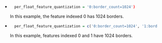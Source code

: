 
- ```r
    per_float_feature_quantization = '0:border_count=1024')
    ```

    In this example, the feature indexed 0 has 1024 borders.

- ```r
    per_float_feature_quantization = c('0:border_count=1024', '1:border_count=1024'
    ```

    In this example, features indexed 0 and 1 have 1024 borders.

